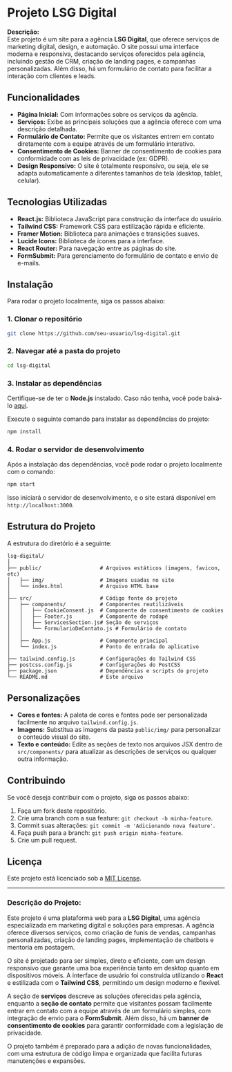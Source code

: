 
# Projeto LSG Digital

**Descrição:**  
Este projeto é um site para a agência **LSG Digital**, que oferece serviços de marketing digital, design, e automação. O site possui uma interface moderna e responsiva, destacando serviços oferecidos pela agência, incluindo gestão de CRM, criação de landing pages, e campanhas personalizadas. Além disso, há um formulário de contato para facilitar a interação com clientes e leads.


## Funcionalidades

- **Página Inicial:** Com informações sobre os serviços da agência.
- **Serviços:** Exibe as principais soluções que a agência oferece com uma descrição detalhada.
- **Formulário de Contato:** Permite que os visitantes entrem em contato diretamente com a equipe através de um formulário interativo.
- **Consentimento de Cookies:** Banner de consentimento de cookies para conformidade com as leis de privacidade (ex: GDPR).
- **Design Responsivo:** O site é totalmente responsivo, ou seja, ele se adapta automaticamente a diferentes tamanhos de tela (desktop, tablet, celular).

## Tecnologias Utilizadas

- **React.js:** Biblioteca JavaScript para construção da interface do usuário.
- **Tailwind CSS:** Framework CSS para estilização rápida e eficiente.
- **Framer Motion:** Biblioteca para animações e transições suaves.
- **Lucide Icons:** Biblioteca de ícones para a interface.
- **React Router:** Para navegação entre as páginas do site.
- **FormSubmit:** Para gerenciamento do formulário de contato e envio de e-mails.

## Instalação

Para rodar o projeto localmente, siga os passos abaixo:

### 1. Clonar o repositório

```bash
git clone https://github.com/seu-usuario/lsg-digital.git
```

### 2. Navegar até a pasta do projeto

```bash
cd lsg-digital
```

### 3. Instalar as dependências

Certifique-se de ter o **Node.js** instalado. Caso não tenha, você pode baixá-lo [aqui](https://nodejs.org/).

Execute o seguinte comando para instalar as dependências do projeto:

```bash
npm install
```

### 4. Rodar o servidor de desenvolvimento

Após a instalação das dependências, você pode rodar o projeto localmente com o comando:

```bash
npm start
```

Isso iniciará o servidor de desenvolvimento, e o site estará disponível em `http://localhost:3000`.

## Estrutura do Projeto

A estrutura do diretório é a seguinte:

```
lsg-digital/
│
├── public/                   # Arquivos estáticos (imagens, favicon, etc)
│   ├── img/                  # Imagens usadas no site
│   └── index.html            # Arquivo HTML base
│
├── src/                      # Código fonte do projeto
│   ├── components/           # Componentes reutilizáveis
│   │   ├── CookieConsent.js  # Componente de consentimento de cookies
│   │   ├── Footer.js         # Componente de rodapé
│   │   ├── ServicesSection.js# Seção de serviços
│   │   └── FormularioDeContato.js # Formulário de contato
│   │
│   ├── App.js                # Componente principal
│   └── index.js              # Ponto de entrada do aplicativo
│
├── tailwind.config.js        # Configurações do Tailwind CSS
├── postcss.config.js         # Configurações do PostCSS
├── package.json              # Dependências e scripts do projeto
└── README.md                 # Este arquivo
```

## Personalizações

- **Cores e fontes:** A paleta de cores e fontes pode ser personalizada facilmente no arquivo `tailwind.config.js`.
- **Imagens:** Substitua as imagens da pasta `public/img/` para personalizar o conteúdo visual do site.
- **Texto e conteúdo:** Edite as seções de texto nos arquivos JSX dentro de `src/components/` para atualizar as descrições de serviços ou qualquer outra informação.

## Contribuindo

Se você deseja contribuir com o projeto, siga os passos abaixo:

1. Faça um fork deste repositório.
2. Crie uma branch com a sua feature: `git checkout -b minha-feature`.
3. Commit suas alterações: `git commit -m 'Adicionando nova feature'`.
4. Faça push para a branch: `git push origin minha-feature`.
5. Crie um pull request.

## Licença

Este projeto está licenciado sob a [MIT License](LICENSE).

---

### Descrição do Projeto:

Este projeto é uma plataforma web para a **LSG Digital**, uma agência especializada em marketing digital e soluções para empresas. A agência oferece diversos serviços, como criação de funis de vendas, campanhas personalizadas, criação de landing pages, implementação de chatbots e mentoria em postagem.

O site é projetado para ser simples, direto e eficiente, com um design responsivo que garante uma boa experiência tanto em desktop quanto em dispositivos móveis. A interface de usuário foi construída utilizando o **React** e estilizada com o **Tailwind CSS**, permitindo um design moderno e flexível.

A seção de **serviços** descreve as soluções oferecidas pela agência, enquanto a **seção de contato** permite que visitantes possam facilmente entrar em contato com a equipe através de um formulário simples, com integração de envio para o **FormSubmit**. Além disso, há um **banner de consentimento de cookies** para garantir conformidade com a legislação de privacidade.

O projeto também é preparado para a adição de novas funcionalidades, com uma estrutura de código limpa e organizada que facilita futuras manutenções e expansões.

